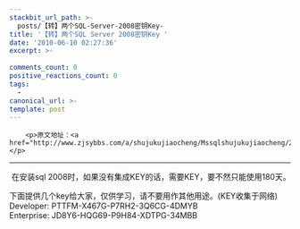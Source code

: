 ```yaml
---
stackbit_url_path: >-
  posts/【转】两个SQL-Server-2008密钥Key-
title: '【转】两个SQL Server 2008密钥Key '
date: '2010-06-10 02:27:36'
excerpt: >-
  
comments_count: 0
positive_reactions_count: 0
tags: 
  - 
canonical_url: >-
template: post
---
```


        <p>原文地址：<a href="http://www.zjsybbs.com/a/shujukujiaocheng/Mssqlshujukujiaocheng/2010/0401/353.html">http://www.zjsybbs.com/a/shujukujiaocheng/Mssqlshujukujiaocheng/2010/0401/353.html</a></p>
<hr>
<p>&nbsp;在安装sql 2008时，如果没有集成KEY的话，需要KEY，要不然只能使用180天。</p>
<p>下面提供几个key给大家，仅供学习，请不要用作其他用途。(KEY收集于网络)<br style="padding-top: 0px; padding-right: 0px; padding-bottom: 0px; padding-left: 0px; margin-top: 0px; margin-right: 0px; margin-bottom: 0px; margin-left: 0px; ">
Developer: PTTFM-X467G-P7RH2-3Q6CG-4DMYB<br style="padding-top: 0px; padding-right: 0px; padding-bottom: 0px; padding-left: 0px; margin-top: 0px; margin-right: 0px; margin-bottom: 0px; margin-left: 0px; ">
Enterprise: JD8Y6-HQG69-P9H84-XDTPG-34MBB</p>
      
